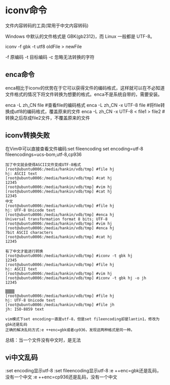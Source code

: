 # iconv命令

文件内容转码的工具(常用于中文内容转码)

Windows 中默认的文件格式是 GBK(gb2312)，而 Linux 一般都是 UTF-8。

iconv -f gbk -t utf8 oldFile > newFile

-f  原编码
-t  目标编码
-c 忽略无法转换的字符

## enca命令
enca相比于iconv的优势在于它可以获得文件的编码格式，这样就可以在不必知道文件格式的情况下将文件转换为想要的格式。enca不是系统自带的，需要安装。

enca -L zh_CN file    #查看file的编码格式
enca -L zh_CN -x UTF-8 file   #将file转换成utf8的编码格式，覆盖原来的文件
enca -L zh_CN -x UTF-8 < file1 > file2   #转换之后存成file2文件，不覆盖原来的文件

## iconv转换失败
在Vim中可以直接查看文件编码:set fileencoding
set encoding=utf-8 fileencodings=ucs-bom,utf-8,cp936


```
加了中文就会使得ASCII文件变成UTF-8格式
[root@ubuntu0006:/media/hankin/vdb/tmp] #file hj
hj: ASCII text
[root@ubuntu0006:/media/hankin/vdb/tmp] #cat hj
12345
[root@ubuntu0006:/media/hankin/vdb/tmp] #vim hj
[root@ubuntu0006:/media/hankin/vdb/tmp] #cat hj
12345
中文
[root@ubuntu0006:/media/hankin/vdb/tmp] #file hj
hj: UTF-8 Unicode text
[root@ubuntu0006:/media/hankin/vdb/tmp] #enca hj
Universal transformation format 8 bits; UTF-8
[root@ubuntu0006:/media/hankin/vdb/tmp] #vim hj
[root@ubuntu0006:/media/hankin/vdb/tmp] #enca hj
7bit ASCII characters
[root@ubuntu0006:/media/hankin/vdb/tmp] #cat hj
12345

有了中文才能进行转换
[root@ubuntu0006:/media/hankin/vdb/tmp] #iconv -t gbk hj
12345
[root@ubuntu0006:/media/hankin/vdb/tmp] #file hj
hj: ASCII text
[root@ubuntu0006:/media/hankin/vdb/tmp] #vim hj
[root@ubuntu0006:/media/hankin/vdb/tmp] #iconv -t gbk hj -o jh
12345

▒▒▒▒
[root@ubuntu0006:/media/hankin/vdb/tmp] #file hj
hj: UTF-8 Unicode text
[root@ubuntu0006:/media/hankin/vdb/tmp] #file jh
jh: ISO-8859 text

vim模式下set encoding一直是utf-8，但是set fileencoding却是lantin1，修改为gbk还是乱码
正确的解决乱码方式:e ++enc=gbk或者cp936，发现这两种格式是同一种。
```

总结：当一个文件没有中文时，是无法

## vi中文乱码
:set encoding显示utf-8
:set fileencoding显示utf-8 
:e ++enc=gbk还是乱码，没有一个中文
:e ++enc=cp936还是乱码，没有一个中文




